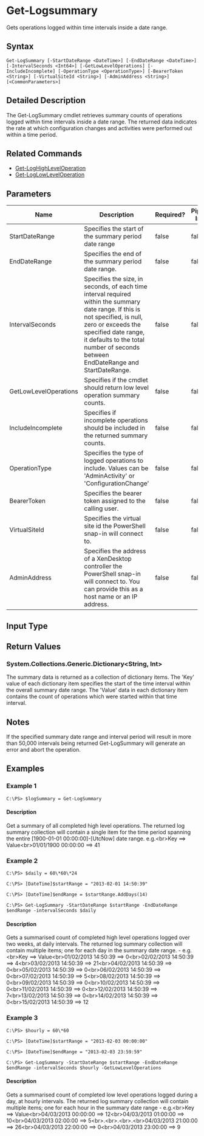 ﻿
# Get-Logsummary
Gets operations logged within time intervals inside a date range.
## Syntax
```
Get-LogSummary [-StartDateRange <DateTime>] [-EndDateRange <DateTime>] [-IntervalSeconds <Int64>] [-GetLowLevelOperations] [-IncludeIncomplete] [-OperationType <OperationType>] [-BearerToken <String>] [-VirtualSiteId <String>] [-AdminAddress <String>] [<CommonParameters>]
```
## Detailed Description
The Get-LogSummary cmdlet retrieves summary counts of operations logged within time intervals inside a date range. The returned data indicates the rate at which configuration changes and activities were performed out within a time period.


## Related Commands

* [Get-LogHighLevelOperation](./Get-LogHighLevelOperation/)
* [Get-LogLowLevelOperation](./Get-LogLowLevelOperation/)
## Parameters
| Name   | Description | Required? | Pipeline Input | Default Value |
| --- | --- | --- | --- | --- |
| StartDateRange | Specifies the start of the summary period date range | false | false | 1900-01-01 00:00:00 |
| EndDateRange | Specifies the end of the summary period date range. | false | false | DateTime.UtcNow |
| IntervalSeconds | Specifies the size, in seconds, of each time interval required within the summary date range. If this is not specified, is null, zero or exceeds the specified date range, it defaults to the total number of seconds between EndDateRange and StartDateRange. | false | false | Total number of seconds in the EndDateRange and StartDateRange time span. |
| GetLowLevelOperations | Specifies if the cmdlet should return low level operation summary counts. | false | false | \$false - high level operations counts are returned. |
| IncludeIncomplete | Specifies if incomplete operations should be included in the returned summary counts. | false | false | \$false - incomplete operations are excluded. |
| OperationType | Specifies the type of logged operations to include. Values can be 'AdminActivity' or 'ConfigurationChange' | false | false |  |
| BearerToken | Specifies the bearer token assigned to the calling user. | false | false |  |
| VirtualSiteId | Specifies the virtual site id the PowerShell snap-in will connect to. | false | false |  |
| AdminAddress | Specifies the address of a XenDesktop controller the PowerShell snap-in will connect to. You can provide this as a host name or an IP address. | false | false | Localhost. Once a value is provided by any cmdlet, this value becomes the default. |

## Input Type

### 

## Return Values

### System.Collections.Generic.Dictionary&lt;String, Int&gt;
The summary data is returned as a collection of dictionary items. The 'Key' value of each dictionary item specifies the start of the time interval within the overall summary date range. The 'Value' data in each dictionary item contains the count of operations which were started within that time interval.
## Notes
If the specified summary date range and interval period will result in more than 50,000 intervals being returned Get-LogSummary will generate an error and abort the operation.
## Examples

### Example 1
```
C:\PS> $logSummary = Get-LogSummary
```
#### Description
Get a summary of all completed high level operations. The returned log summary collection will contain a single item for the time period spanning the entire \[1900-01-01 00:00:00\]-\[UtcNow\] date range. e.g.&lt;br&gt;Key ==&gt; Value&lt;br&gt;01/01/1900 00:00:00 ==&gt; 41
### Example 2
```
C:\PS> $daily = 60\*60\*24

C:\PS> [DateTime]$startRange = "2013-02-01 14:50:39"

C:\PS> [DateTime]$endRange = $startRange.AddDays(14)

C:\PS> Get-LogSummary -StartDateRange $startRange -EndDateRange $endRange -intervalSeconds $daily
```
#### Description
Gets a summarised count of completed high level operations logged over two weeks, at daily intervals. The returned log summary collection will contain multiple items; one for each day in the summary date range. - e.g.&lt;br&gt;Key ==&gt; Value&lt;br&gt;01/02/2013 14:50:39 ==&gt;  0&lt;br&gt;02/02/2013 14:50:39 ==&gt;  4&lt;br&gt;03/02/2013 14:50:39 ==&gt; 21&lt;br&gt;04/02/2013 14:50:39 ==&gt;  0&lt;br&gt;05/02/2013 14:50:39 ==&gt;  0&lt;br&gt;06/02/2013 14:50:39 ==&gt;  0&lt;br&gt;07/02/2013 14:50:39 ==&gt;  5&lt;br&gt;08/02/2013 14:50:39 ==&gt;  0&lt;br&gt;09/02/2013 14:50:39 ==&gt;  0&lt;br&gt;10/02/2013 14:50:39 ==&gt;  0&lt;br&gt;11/02/2013 14:50:39 ==&gt;  0&lt;br&gt;12/02/2013 14:50:39 ==&gt;  7&lt;br&gt;13/02/2013 14:50:39 ==&gt;  0&lt;br&gt;14/02/2013 14:50:39 ==&gt;  0&lt;br&gt;15/02/2013 14:50:39 ==&gt; 12
### Example 3
```
C:\PS> $hourly = 60\*60

C:\PS> [DateTime]$startRange = "2013-02-03 00:00:00"

C:\PS> [DateTime]$endRange = "2013-02-03 23:59:59"

C:\PS> Get-LogSummary -StartDateRange $startRange -EndDateRange $endRange -intervalSeconds $hourly -GetLowLevelOperations
```
#### Description
Gets a summarised count of completed low level operations logged during a day, at hourly intervals.  The returned log summary collection will contain multiple items; one for each hour in the summary date range - e.g.&lt;br&gt;Key ==&gt; Value&lt;br&gt;04/03/2013 00:00:00  ==&gt; 12&lt;br&gt;04/03/2013 01:00:00  ==&gt; 10&lt;br&gt;04/03/2013 02:00:00  ==&gt;  5&lt;br&gt;.&lt;br&gt;.&lt;br&gt;.&lt;br&gt;04/03/2013 21:00:00 ==&gt; 26&lt;br&gt;04/03/2013 22:00:00 ==&gt;  0&lt;br&gt;04/03/2013 23:00:00 ==&gt;  9
